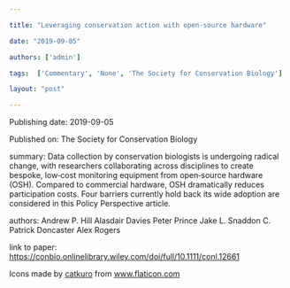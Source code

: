 ---
title: "Leveraging conservation action with open‐source hardware"
date: "2019-09-05"
authors: ['admin']
tags:  ['Commentary', 'None', 'The Society for Conservation Biology']
layout: "post"
---
Publishing date: 2019-09-05

Published on: The Society for Conservation Biology

summary: Data collection by conservation biologists is undergoing radical change, with researchers collaborating across disciplines to create bespoke, low‐cost monitoring equipment from open‐source hardware (OSH). Compared to commercial hardware, OSH dramatically reduces participation costs. Four barriers currently hold back its wide adoption are considered in this Policy Perspective article. 

authors: Andrew P. Hill  Alasdair Davies  Peter Prince  Jake L. Snaddon  C. Patrick Doncaster  Alex Rogers

link to paper: https://conbio.onlinelibrary.wiley.com/doi/full/10.1111/conl.12661

Icons made by <a href="https://www.flaticon.com/free-icon/bookshelves_3576884" title="catkuro">catkuro</a> from <a href="https://www.flaticon.com/" title="Flaticon"> www.flaticon.com</a>